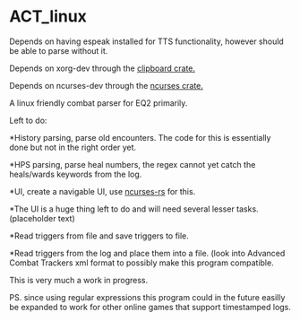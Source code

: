 # ACT_linux

Depends on having espeak installed for TTS functionality, however should be able to parse without it.

Depends on xorg-dev through the <a href="https://github.com/aweinstock314/rust-clipboard">clipboard crate.</a>

Depends on ncurses-dev through the <a href="https://github.com/jeaye/ncurses-rs">ncurses crate.</a>

A linux friendly combat parser for EQ2 primarily.



Left to do:


*History parsing, parse old encounters. The code for this is essentially done but not in the right order yet.

*HPS parsing, parse heal numbers, the regex cannot yet catch the heals/wards keywords from the log.

*UI, create a navigable UI, use <a href="https://github.com/jeaye/ncurses-rs">ncurses-rs</a> for this.

  *The UI is a huge thing left to do and will need several lesser tasks. (placeholder text)

*Read triggers from file and save triggers to file.

*Read triggers from the log and place them into a file. (look into Advanced Combat Trackers xml format to possibly make this program compatible.


This is very much a work in progress.

PS. since using regular expressions this program could in the future easilly be expanded to work for other online games that support timestamped logs.
